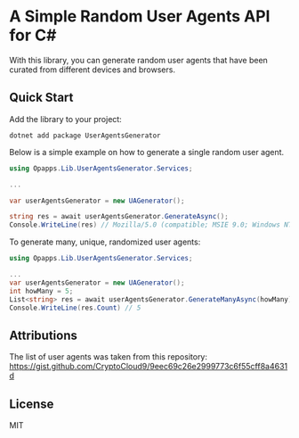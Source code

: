 
# A Simple Random User Agents API for C#

With this library, you can generate random user agents that have been curated from different devices and browsers.




## Quick Start

Add the library to your project:
```
dotnet add package UserAgentsGenerator
```


Below is a simple example on how to generate a single random user agent.

```csharp
using Opapps.Lib.UserAgentsGenerator.Services;

...

var userAgentsGenerator = new UAGenerator();

string res = await userAgentsGenerator.GenerateAsync();
Console.WriteLine(res) // Mozilla/5.0 (compatible; MSIE 9.0; Windows NT 6.1; WOW64; Trident/5.0)

```

To generate many, unique, randomized user agents:

```csharp
using Opapps.Lib.UserAgentsGenerator.Services;

...
var userAgentsGenerator = new UAGenerator();
int howMany = 5;
List<string> res = await userAgentsGenerator.GenerateManyAsync(howMany);
Console.WriteLine(res.Count) // 5

```

## Attributions

The list of user agents was taken from this repository: https://gist.github.com/CryptoCloud9/9eec69c26e2999773c6f55cff8a4631d

## License
MIT
